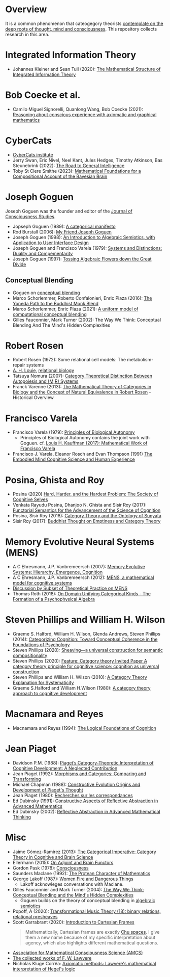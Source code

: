 # Overview

It is a common phenomenon that cateogegory theorists [contemplate on the deep roots of thought, mind and consciousness](https://twitter.com/_julesh_/status/1377543544815169539?s=20). This repository collects research in this area. 

# Integrated Information Theory
 * Johannes Kleiner and Sean Tull (2020): [The Mathematical Structure of Integrated Information Theory](https://arxiv.org/pdf/2002.07655v1.pdf)

# Bob Coecke et al.
  * Camilo Miguel Signorelli, Quanlong Wang, Bob Coecke (2021): [Reasoning about conscious experience with axiomatic and graphical mathematics](https://arxiv.org/pdf/2106.16061.pdf)

# CyberCats
* [CyberCats institute](https://cybercat.institute/)
*  Jerry Swan, Eric Nivel, Neel Kant, Jules Hedges, Timothy Atkinson, Bas Steunebrink (2022): [The Road to General Intelligence](https://link.springer.com/book/10.1007/978-3-031-08020-3)
* Toby St Clere Smithe (2023): [Mathematical Foundations for a Compositional Account of the Bayesian Brain](https://arxiv.org/abs/2212.12538)

# Joseph Goguen

Joseph Goguen was the founder and editor of the [Journal of Consciousness Studies](https://www.imprint.co.uk/product/jcs/).

* Jopseph Goguen (1989): [A categorical manifesto](https://www.cs.ox.ac.uk/files/3395/PRG72.pdf)
* Rod Burstall (2006): [My Friend Joseph Goguen](https://www.springerprofessional.de/my-friend-joseph-goguen/1211994)
* Joseph Goguen (1998): [An Introduction to Algebraic Semiotics, with Application to User Interface Design](https://cseweb.ucsd.edu/~goguen/pps/as.pdf)
* Joseph Goguen and Francisco Varela (1979): [Systems and Distinctions: Duality and Compementarity](https://cepa.info/paper.cgi?id=2060&action=add)
* Joseph Goguen (1997): [Tossing Algebraic Flowers down the Great Divide](https://cseweb.ucsd.edu/~goguen/pps/tcs97.pdf)

## Conceptual Blending
* Goguen on [conceptual blending](https://cseweb.ucsd.edu/~goguen/papers/blend.html)
* Marco Schorlemmer, Roberto Confalonieri, Enric Plaza (2016): [The Yoneda Path to the Buddhist Monk Blend](https://www.coinvent.uni-osnabrueck.de/fileadmin/publications/caos_workshop_yoneda.pdf)
* Marco Schorlemmer, Enric Plaza (2021): [A uniform model of computational conceptual blending](https://www.sciencedirect.com/science/article/abs/pii/S1389041720300759)
* Gilles Fauconnier, Mark Turner (2002): The Way We Think: Conceptual Blending And The Mind's Hidden Complexities 

# Robert Rosen
* Robert Rosen (1972): Some relational cell models: The metabolism-repair systems
* [A. H. Louie](https://ahlouie.com/), [relational biology](https://ahlouie.com/relational-biology/)
* Tatsuya Nomura (2007): [Category Theoretical Distinction Between Autopoiesis and (M,R) Systems](https://link.springer.com/chapter/10.1007/978-3-540-74913-4_47)
* Franck Varenne (2013): [The Mathematical Theory of Categories in Biology and the Concept of Natural Equivalence in Robert Rosen](https://www.cairn-int.info/article-E_RHS_661_0167--the-mathematical-theory-of-categories-in.htm) - Historical Overview
# Francisco Varela

* Francisco Varela (1979): [Principles of Biological Autonomy](https://books.google.de/books/about/Principles_of_Biological_Autonomy.html?id=kdyGQgAACAAJ&redir_esc=y) 
  *  Principles of Biological Autonomy contains the joint work with Goguen. cf. [Louis H. Kauffman (2017): Mathematical Work of Francisco Varela](https://constructivist.info/13/1/011.kauffman.pdf)
* Francisco J. Varela, Eleanor Rosch and Evan Thompson (1991) [The Embodied Mind Cognitive Science and Human Experience](https://mitpress.mit.edu/books/embodied-mind)

#  Posina, Ghista and Roy
* Posina (2020) [Hard, Harder, and the Hardest Problem: The Society of Cognitive Selves](https://pdfs.semanticscholar.org/03e0/361e5a8ab3fc604418fa5290eee12b8a3d7c.pdf)
* Venkata Rayudu Posina, Dhanjoo N. Ghista and Sisir Roy (2017): [Functorial Semantics for the Advancement of the Science of Cognition](https://philarchive.org/archive/POSFSF-2)
* Posina, Sisir Roy (2018): [Category Theory and the Ontology of Sunyata](https://www.researchgate.net/publication/328722790_Category_Theory_and_the_Ontology_of_Sunyata)
* Sisir Roy (2017): [Buddhist Thought on Emptiness and Category Theory](https://www.researchgate.net/publication/318460805_Buddhist_Thought_on_Emptiness_and_Category_Theory)
 
# Memory Evolutive Neural Systems (MENS)
* A C Ehresmann, J.P. Vanbremeersch (2007): [Memory Evolutive Systems; Hierarchy, Emergence, Cognition](https://www.amazon.com/Evolutive-Hierarchy-Emergence-Cognition-Multidisciplinarity/dp/0444522441)
* A C Ehresmann, J.P. Vanbremeersch (2012): [MENS, a mathematical model for cognitive systems](http://www.aslab.org/documents/journals/JMT/Vol0-No2/JMT_0_2-MEN-EHRESMANN.pdf)
* [Discussion by Subset of Theoretical Practice on MENS](https://www.youtube.com/watch?v=aXqpxRLX8cM)
* Thomas Roth (2018): [On Domain Unifying Categorical Kinds - The Formation of a Psychophysical Algebra](https://edoc.ub.uni-muenchen.de/23088/1/Roth_Thomas.pdf)

# Steven Phillips and William H. Wilson
* Graeme S. Halford, William H. Wilson, Glenda Andrews, Steven Phillips (2014): [Categorizing Cognition: Toward Conceptual Coherence in the Foundations of Psychology](https://direct.mit.edu/books/book/3692/Categorizing-CognitionToward-Conceptual-Coherence)
* Steven Phillips (2020): [Sheaving—a universal construction for semantic compositionality](https://www.researchgate.net/publication/337969547_Sheaving-a_universal_construction_for_semantic_compositionality)
* Steven Phillips (2020): [Feature: Category theory Invited Paper A category theory principle for cognitive science: cognition as universal construction](https://www.researchgate.net/publication/344912898_Feature_Category_theory_Invited_Paper_A_category_theory_principle_for_cognitive_science_cognition_as_universal_construction)
* Steven Phillips and William H. Wilson (2010): [A Category Theory Explanation for Systematicity](https://www.researchgate.net/publication/215991249_A_Category_Theory_Explanation_for_Systematicity)
* Graeme S.Halford and William H.Wilson (1980): [A category theory approach to cognitive development]()

# Macnamara and Reyes
* Macnamara and Reyes (1994): [The Logical Foundations of Cognition](https://www.semanticscholar.org/paper/The-Logical-Foundations-of-Cognition-Macnamara-Reyes/34f369becf919104a23748ca8763104867cec220)

# Jean Piaget
* Davidson P.M. (1988): [Piaget’s Category-Theoretic Interpretation of Cognitive Development: A Neglected Contribution](https://www.karger.com/Article/Abstract/275811)
* Jean Piaget (1992): [Morphisms and Categories: Comparing and Transforming](https://www.schweitzer-online.de/buch/Piaget/Morphisms-Categories/9780805803006/A3890648/)
* Michael Chapman (1988): [Constructive Evolution Origins and Development of Piaget's Thought](https://www.cambridge.org/de/academic/subjects/psychology/developmental-psychology/constructive-evolution-origins-and-development-piagets-thought?format=PB&isbn=9780521367127)
* Jean Piaget (1980): [Recherches sur les correspondances](https://ulysse.univ-lorraine.fr/discovery/fulldisplay?docid=alma991000099029705596&context=L&vid=33UDL_INST:UDL&lang=fr&adaptor=Local%20Search%20Engine&tab=Everything&query=sub,exact,Enseignement%20secondaire%20--%20France%20--%20Second%20cycle%20--%20Classe%20de%20seconde,AND&mode=advanced)
* Ed Dubinsky (1991): [Constructive Aspects of Reflective Abstraction in Advanced Mathematics](https://link.springer.com/chapter/10.1007/978-1-4612-3178-3_9)
* Ed Dubinsky (2002): [Reflective Abstraction in Advanced Mathematical Thinking](https://link.springer.com/chapter/10.1007/0-306-47203-1_7)

# Misc
* Jaime Gómez-Ramirez (2013): [The Categorical Imperative: Category Theory in Cognitive and Brain Science](https://link.springer.com/chapter/10.1007/978-94-007-7738-5_3)
* Ellermann (2015): [On Adjoint and Brain Functors](https://arxiv.org/pdf/1508.04036.pdf)
* Gordon Pask (1978): [Consciousness](https://www.tandfonline.com/doi/abs/10.1080/01969727908927608)
* Saunders Maclane (1992): [The Protean Character of Mathematics](https://www.degruyter.com/document/doi/10.1515/9783110870299.3/html)
* George Lakoff (1987): [Women Fire and Dangerous Things](https://georgelakoff.com/about/women-fire-and-dangerous-things/)
   * Lakoff acknowleges conversations with Maclane.
* Gilles Fauconnier and Mark Turner (2004): [The Way We Think:
Conceptual Blending and the Mind's Hidden Complexities](http://markturner.org/wwt.html) 
   * Goguen builds on the theory of conceptual blending in [algebraic semiotics](https://cseweb.ucsd.edu/~goguen/projs/semio.html#:~:text=Algebraic%20semiotics%20combines%20aspects%20of,metaphor%20generation%2C%20among%20other%20things.)
* Popoff, A (2020): [Transformational Music Theory (18): binary relations, relational presheaves](https://alpof.wordpress.com/2020/11/07/transformational-music-theory-18/)
* Scott Garrabrant (2020): [Introduction to Cartesian Frames](https://www.lesswrong.com/posts/BSpdshJWGAW6TuNzZ/introduction-to-cartesian-frames)
  > Mathematically, Cartesian frames are exactly [Chu spaces](https://ncatlab.org/nlab/show/Chu+construction). I give them a new name because of my specific interpretation about agency, which also highlights different mathematical questions.
* [Association for Mathematical Consciousness Science (AMCS)](https://amcs-community.org/)
* [The collected works of F. W. Lawvere](https://github.com/mattearnshaw/lawvere)
* Nicholas Kluge Corrêa: [Axiomatic methods: Lawvere's mathematical interpretation of Hegel's logic](https://philarchive.org/archive/CORMAA-3v1)
